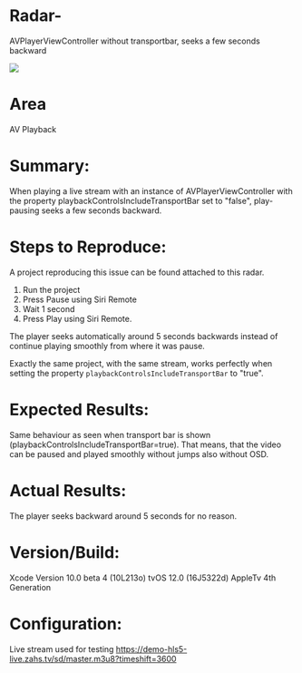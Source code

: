 # Radar-

AVPlayerViewController without transportbar, seeks a few seconds backward

![](Preview.gif)

# Area
AV Playback

# Summary:

When playing a live stream with an instance of AVPlayerViewController with the property playbackControlsIncludeTransportBar set to "false", play-pausing seeks a few seconds backward.

# Steps to Reproduce:

A project reproducing this issue can be found attached to this radar.

1. Run the project
2. Press Pause using Siri Remote
3. Wait 1 second
3. Press Play using Siri Remote.

The player seeks automatically around 5 seconds backwards instead of continue playing smoothly from where it was pause.

Exactly the same project, with the same stream, works perfectly when setting the property `playbackControlsIncludeTransportBar` to "true".

# Expected Results:

Same behaviour as seen when transport bar is shown (playbackControlsIncludeTransportBar=true). That means, that the video can be paused and played smoothly without jumps also without OSD.

# Actual Results:

The player seeks backward around 5 seconds for no reason.

# Version/Build:
Xcode Version 10.0 beta 4 (10L213o)
tvOS 12.0 (16J5322d)
AppleTv 4th Generation

# Configuration:

Live stream used for testing
https://demo-hls5-live.zahs.tv/sd/master.m3u8?timeshift=3600

